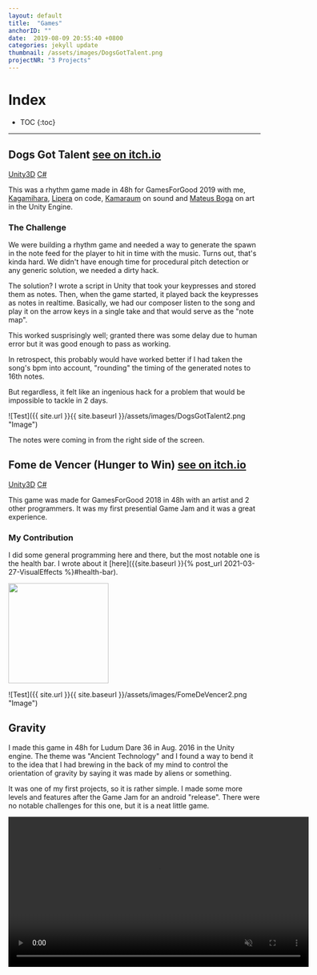 ```yaml
---
layout: default
title:  "Games"
anchorID: ""
date:  2019-08-09 20:55:40 +0800
categories: jekyll update
thumbnail: /assets/images/DogsGotTalent.png
projectNR: "3 Projects"
---
```

<script async defer src="https://buttons.github.io/buttons.js"></script>

# Index

* TOC
{:toc}

---
## Dogs Got Talent <a href="https://mateusboga.itch.io/dogs-got-talent" class = "githubLink">see on itch.io</a>

<div markdown="0" class = "tagContainer">
<a href="#" class = "unityTag">Unity3D</a>
<a href="#" class = "csharpTag">C#</a>
</div>

This was a rhythm game made in 48h for GamesForGood 2019 with me, [Kagamihara](https://kagamihara.itch.io/), [Lipera](https://itch.io/profile/lipera) on code, [Kamaraum](https://itch.io/profile/kamaraum) on sound and [Mateus Boga](https://www.instagram.com/mateusboga/) on art in the Unity Engine.


### **The Challenge**

We were building a rhythm game and needed a way to generate the spawn in the note feed for the player to hit in time with the music. Turns out, that's kinda hard. We didn't have enough time for procedural pitch detection or any generic solution, we needed a dirty hack.

The solution? I wrote a script in Unity that took your keypresses and stored them as notes. Then, when the game started, it played back the keypresses as notes in realtime. Basically, we had our composer listen to the song and play it on the arrow keys in a single take and that would serve as the "note map".

This worked susprisingly well; granted there was some delay due to human error but it was good enough to pass as working.

In retrospect, this probably would have worked better if I had taken the song's bpm into account, "rounding" the timing of the generated notes to 16th notes.

But regardless, it felt like an ingenious hack for a problem that would be impossible to tackle in 2 days. 

![Test]({{ site.url }}{{ site.baseurl }}/assets/images/DogsGotTalent2.png "Image")

The notes were coming in from the right side of the screen.

## Fome de Vencer (Hunger to Win) <a href="https://pedrocs21.itch.io/fome-de-vencer" class = "githubLink">see on itch.io</a>

<div markdown="0" class = "tagContainer">
<a href="#" class = "unityTag">Unity3D</a>
<a href="#" class = "csharpTag">C#</a>
</div>

This game was made for GamesForGood 2018 in 48h with an artist and 2 other programmers. It was my first presential Game Jam and it was a great experience.


### My Contribution 
I did some general programming here and there, but the most notable one is the health bar. I wrote about it [here]({{site.baseurl }}{% post_url 2021-03-27-VisualEffects %}#health-bar).


[comment]: <> (Doing this in html and not markdown so I can scale it down a little bit)
<img src="{{ site.url }}{{ site.baseurl }}/assets/images/FomeDeVencer.png" width="200" height="200" />

![Test]({{ site.url }}{{ site.baseurl }}/assets/images/FomeDeVencer2.png "Image")


## Gravity
I made this game in 48h for Ludum Dare 36 in Aug. 2016 in the Unity engine. The theme was "Ancient Technology" and I found a way to bend it to the idea that I had brewing in the back of my mind to control the orientation of gravity by saying it was made by aliens or something.

It was one of my first projects, so it is rather simple. I made some more levels and features after the Game Jam for an android "release". There were no notable challenges for this one, but it is a neat little game.

[comment]: <> (Video needs to be webm or reeconded with  ffmpeg -i Gravity.mp4 -vcodec h264 output.mp4)
<video width="600" muted autoplay controls>
    <source src="/assets/videos/Gravity.webm" type="video/webm">
</video>
